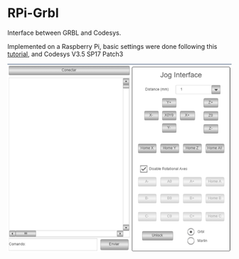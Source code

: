 # RPi-Grbl
 Interface between GRBL and Codesys.

 Implemented on a Raspberry Pi, basic settings were done following this [tutorial](https://www.youtube.com/watch?v=wlDXS9jlqGY&list=PL17wZ5MdRpZ44TWyzDn7AJ8VuHsFrO9N5&index=16&ab_channel=CarlosAbner), and Codesys V3.5 SP17 Patch3
 
![Image text](Screenshot.png)